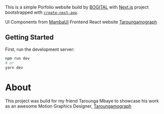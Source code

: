 This is a simple Porfolio website build by [BOGITAL](https://bogital.com) with [Next.js](https://nextjs.org/) project bootstrapped with [`create-next-app`](https://github.com/vercel/next.js/tree/canary/packages/create-next-app).

UI Components from [MambaUI](https://mambaui.com/)
Frontend React website [Taroungamograph](https://taroungamograph.com/) 

## Getting Started

First, run the development server:

```bash
npm run dev
# or
yarn dev
```

# About

This project was build for my friend Tarounga Mbaye to showcase his work as an awesome Motion Graphics Designer, [Taroungamograph](https://taroungamograph.com/) 
